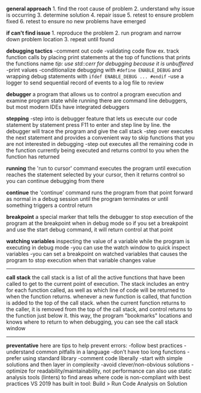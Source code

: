 **general approach**
	1. find the root cause of problem
	2. understand why issue is occurring
	3. determine solution
	4. repair issue
	5. retest to ensure problem fixed
	6. retest to ensure no new problems have emerged

**if can't find issue**
	1. reproduce the problem
	2. run program and narrow down problem location
	3. repeat until found

**debugging tactics**
	-comment out code
	-validating code flow
		ex. track function calls by placing print statements at the top of functions that prints the functions name
		*tip: use std::cerr for debugging because it is unbuffered*
	-print values
	-conditionalize debugging with ```#define ENABLE_DEBUG``` and wrapping debug statements with ```ifdef ENABLE_DEBUG ... #endif```
	-use a logger to send sequential record of events to a log file to review

**debugger**
	a program that allows us to control a program execution and examine program state while running
		there are command line debuggers, but most modern IDEs have integrated debuggers

**stepping**
	-step into is debugger feature that lets us execute our code statement by statement
	press F11 to enter and step line by line. the debugger will trace the program and give the call stack
	-step over executes the next statement and provides a convenient way to skip functions that you are not interested in debugging
	-step out executes all the remaining code in the function currently being executed and returns control to you when the function has returned

**running**
	the 'run to cursor' command executes the program until execution reaches the statement selected by your cursor, then it returns control so you can continue debugging from there

**continue**
	the 'continue' command runs the program from that point forward as normal in a debug session until the program terminates or until something triggers a control return

**breakpoint**
	a special marker that tells the debugger to stop execution of the program at the breakpoint when in debug mode
		so if you set a breakpoint and use the start debug command, it will return control at that point

**watching variables**
	inspecting the value of a variable while the program is executing in debug mode
		-you can use the watch window to quick inspect variables
		-you can set a breakpoint on watched variables that causes the program to stop execution when that variable changes value

-------------------------------------------------------------------

**call stack**
	the call stack is a list of all the active functions that have been called to get to the current point of execution. The stack includes an entry for each function called, as well as which line of code will be returned to when the function returns. whenever a new function is called, that function is added to the top of the call stack. when the current function returns to the caller, it is removed from the top of the call stack, and control returns to the function just below it.
		this way, the program "bookmarks" locations and knows where to return to
	when debugging, you can see the call stack window

-------------------------------------------------------------------

**preventative**
	here are tips to help prevent errors:
		-follow best practices
		-understand common pitfalls in a language
		-don't have too long functions
		-prefer using standard library
		-comment code liberally
		-start with simple solutions and then layer in complexity
		-avoid clever/non-obvious solutions
		-optimize for readability/maintainability, not performance
	can also use static analysis tools (linters) to find areas where code is non-compliant with best practices
		VS 2019 has built in tool: Build > Run Code Analysis on Solution